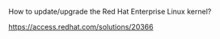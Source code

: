 How to update/upgrade the Red Hat Enterprise Linux kernel?

https://access.redhat.com/solutions/20366